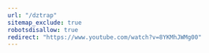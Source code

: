 ```yaml
---
url: "/dztrap"
sitemap_exclude: true
robotsdisallow: true
redirect: "https://www.youtube.com/watch?v=8YKMhJWMg00"
---
```

